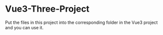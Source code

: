 # Vue3-Three-Project

Put the files in this project into the corresponding folder in the Vue3 project and you can use it.
